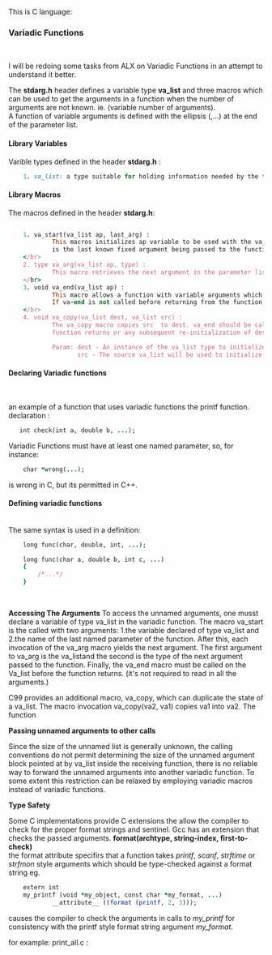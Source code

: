 This is C language: 

<h3>Variadic Functions</h3></br>

I will be redoing some tasks from ALX on Variadic Functions in an attempt to understand it better. </br>

The <b>stdarg.h</b> header defines a variable type <b>va_list</b> and three macros which can be used to get the arguments in a function when the number of arguments are not known. ie. (variable number of arguments).</br>
A function of variable arguments is defined with the ellipsis (,...) at the end of the parameter list.</br>

<h4>Library Variables</h4>
Varible types defined in the header <b>stdarg.h</b> :

```rb
    1. va_list: a type suitable for holding information needed by the three macros va_start(), va_arg(), and va_end().

```

<h4>Library Macros</h4>
The macros defined in the header <b>stdarg.h</b>: </br>

```rb

    1. va_start(va_list ap, last_arg) :
            This macros initializes ap variable to be used with the va_arg and va_end macros. The last-arg 
            is the last known fixed argument being passed to the function. that is, the argument before the ellipsis.
    </br>
    2. type va_arg(va_list ap, type) :
            This macro retrieves the next argument in the parameter list of the function with type type.
    </br>
    3. void va_end(va_list ap) :
            This macro allows a function with variable arguments which used the va_start macro to return. 
            If va-end is not called before returning from the function, the result is undefined.
    </br>
    4. void va_copy(va_list dest, va_list src) :
            The va_copy macro copies src  to dest. va_end should be called on dest before the 
            function returns or any subsequent re-initialization of dest (via calls to va_start or va_copy).

            Param: dest - An instance of the va_list type to initialize.
                   src - The source va_list will be used to initialize dest
```

<h4>Declaring Variadic functions</h4></br>

an example of a function that uses variadic functions the printf function.
</br>
declaration :
```rb
   int check(int a, double b, ...); 
```

Variadic Functions must have at least one named parameter, so, for instance:

```rb
    char *wrong(...);
```
 is wrong in C, but its permitted in C++.</br>

 <h4>Defining variadic functions</h4>
</br>
The same syntax is used in a definition: 

```rb
    long func(char, double, int, ...);

    long func(char a, double b, int c, ...)
    {
        /*...*/
    }

```
</br>

<b>Accessing The Arguments</b>
To access the unnamed arguments, one musst declare a variable of type va_list in the variadic function. The macro va_start is the called with two arguments: 1.the variable declared of type va_list and
           2.the name of the last named parameter of the function.
After this, each invocation of the va_arg macro yields the next argument. The first argument to va_arg is the va_listand the second is the type of the next argument passed to the function.
Finally, the va_end macro must be called on the Va_list before the function returns. (it's not required to read in all the arguments.)

C99 provides an additional macro, va_copy, which can duplicate the state of a va_list. The macro invocation va_copy(va2, va1) copies va1 into va2. The function

<b>Passing unnamed arguments to other calls</b>

Since the size of the unnamed list is generally unknown, the calling conventions do not permit determining the size of the unnamed argument block pointed at by va_list inside the receiving function, there is no reliable way to forward the unnamed arguments into another variadic function. To some extent this restriction can be relaxed by employing variadic macros instead of variadic functions.

<b>Type Safety</b>

Some C implementations provide C  extensions the allow the compiler to check for the proper format strings and sentinel.
Gcc has an extension that checks the passed arguments. 
        <b>format(archtype, string-index, first-to-check)</b></br>
the format attribute specifirs that a function takes <i>printf</i>, <i>scanf</i>, <i>strftime</i> or <i>strfmon</i> style arguments which should be type-checked against a format string eg.
```rb
    extern int
    my_printf (void *my_object, const char *my_format, ...)
            __attribute__ ((format (printf, 2, 3)));
```
causes the compiler to check the arguments in calls to <i>my_printf</i> for consistency with the printf style format string argument <i>my_format</i>.</br>

for example: print_all.c : 

